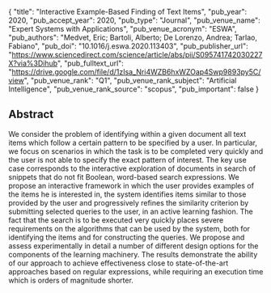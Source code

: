 {
  "title": "Interactive Example-Based Finding of Text Items",
  "pub_year": 2020,
  "pub_accept_year": 2020,
  "pub_type": "Journal",
  "pub_venue_name": "Expert Systems with Applications",
  "pub_venue_acronym": "ESWA",
  "pub_authors": "Medvet, Eric; Bartoli, Alberto; De Lorenzo, Andrea; Tarlao, Fabiano",
  "pub_doi": "10.1016/j.eswa.2020.113403",
  "pub_publisher_url": "https://www.sciencedirect.com/science/article/abs/pii/S095741742030227X?via%3Dihub",
  "pub_fulltext_url": "https://drive.google.com/file/d/1zIsa_Nri4WZB6hxWZOap4Swp9893py5C/view",
  "pub_venue_rank": "Q1",
  "pub_venue_rank_subject": "Artificial Intelligence",
  "pub_venue_rank_source": "scopus",
  "pub_important": false
}

## Abstract
We consider the problem of identifying within a given document all text items which follow a certain pattern to be specified by a user. In particular, we focus on scenarios in which the task is to be completed very quickly and the user is not able to specify the exact pattern of interest. The key use case corresponds to the interactive exploration of documents in search of snippets that do not fit Boolean, word-based search expressions. We propose an interactive framework in which the user provides examples of the items he is interested in, the system identifies items similar to those provided by the user and progressively refines the similarity criterion by submitting selected queries to the user, in an active learning fashion. The fact that the search is to be executed very quickly places severe requirements on the algorithms that can be used by the system, both for identifying the items and for constructing the queries. We propose and assess experimentally in detail a number of different design options for the components of the learning machinery. The results demonstrate the ability of our approach to achieve effectiveness close to state-of-the-art approaches based on regular expressions, while requiring an execution time which is orders of magnitude shorter.
